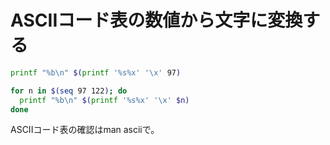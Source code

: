 ﻿# ASCIIコード表の数値から文字に変換する

```bash
printf "%b\n" $(printf '%s%x' '\x' 97)
```

```bash
for n in $(seq 97 122); do
  printf "%b\n" $(printf '%s%x' '\x' $n)
done
```
ASCIIコード表の確認はman asciiで。
